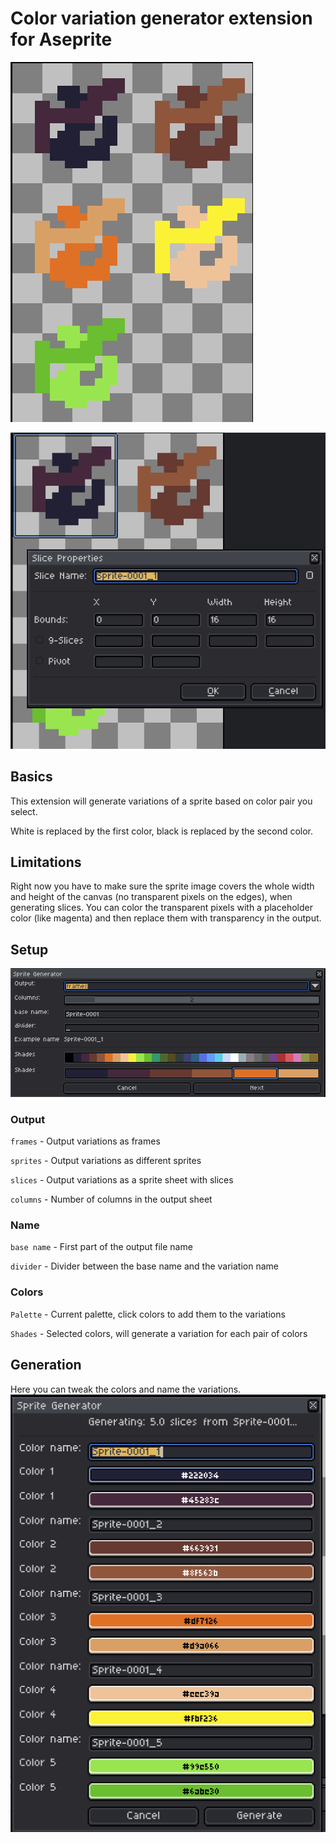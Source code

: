 # Color variation generator extension for Aseprite


![](res/ui2.png)

![](res/ui3.png)

## Basics

This extension will generate variations of a sprite based on color pair you select.

White is replaced by the first color, black is replaced by the second color.


## Limitations

Right now you have to make sure the sprite image covers the whole width and height of the canvas (no transparent pixels on the edges), when generating slices.
You can color the transparent pixels with a placeholder color (like magenta) and then replace them with transparency in the output.

## Setup

![](res/ui.png)


### Output
`frames` - Output variations as frames

`sprites` - Output variations as  different sprites

`slices` - Output variations as a sprite sheet with slices

`columns` - Number of columns in the output sheet

### Name

`base name` - First part of the output file name

`divider` - Divider between the base name and the variation name

### Colors

`Palette` - Current palette, click colors to add them to the variations

`Shades` - Selected colors, will generate a variation for each pair of colors

## Generation

Here you can tweak the colors and name the variations.
![](res/ui4.png)
